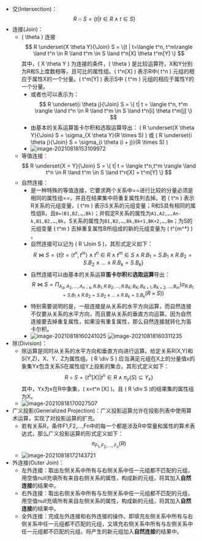 - 交(Intersection)：
  $$
  R \cap S = \{ t | t \in R \land t \in S \}
  $$
- 连接(Join)：
	- \( \theta \) 连接
	  $$
	  R \underset{X \theta Y}{\Join} S = \{t | t=\langle t^n, t^m\rangle \land t^n \in R \land t^m \in S \land t^n[X] \theta t^m[Y] \}
	  $$
	  其中，\( X \theta Y \) 为连接的条件，\( \theta \) 是比较运算符，X和Y分别为R和S上度数相等，且可比的属性组。\( t^n[X] \) 表示R中\( t^n \) 元组的相应于属性X的一个分量。\( t^m[Y] \) 表示S中 \( t^m \) 元组的相应于属性Y的一个分量。
		- 或者也可以表示为：
		  $$
		  R \underset{i \theta j}{\Join} S = \{ t| t = \langle t^n, t^m \rangle \land t^n \in R \land t^m \in S \land t^n[i] \theta t^m[j] \}
		  $$
		- 由基本的关系运算笛卡尔积和选取运算导出：
		  \( R \underset{X \theta Y}{\Join} S = \sigma_{X \theta Y}(R \times S) \) 或 \( R \underset{i \theta j}{\Join} S = \sigma_{i \theta (i + j)}(R \times S) \)
		- ![image-20210818153109972](https://img.mhugh.net/typora/image-20210818153109972.png)
	- 等值连接：
	  $$
	  R \underset{X = Y}{\Join} S = \{ t| t = \langle t^n,t^m \rangle  \land t^n \in R \land t^m \in S \land t^n[X] = t^m[Y] \}
	  $$
	- 自然连接：
		- 是一种特殊的等值连接，它要求两个关系中==进行比较的分量必须是相同的属性组==，并且在结果集中将重复属性列去掉。若 \( t^n \) 表示R关系的元组变量，\( t^m \) 表示S关系的元组变量；R和S具有相同的属性组B，且`B=(B1,B2,…,Bk)`；并假定R关系的属性为`A1,A2,…,An-k,B1,B2,…,Bk`，S关系的属性为`B1,B2,…,Bk,Bk+1,BK+2,…,Bm`；为S的元组变量 \( t^m \) 去掉重复属性B所组成的新的元组变量为 \( t^{m^*} \) 。
		- 自然连接可以记为 \( R \Join S \)，其形式定义如下：
		  $$
		  R \Join S = \{ t | t = \langle t^n,t^m \rangle \land t^n \in R \land t^m \in S \land R.B_1 = S.B_1 \land R.B_2 = S.B_2 \land ... \land R.B_k = S.B_k \}
		  $$
		- 自然连接可以由基本的关系运算**笛卡尔积**和**选取运算**导出：
		  $$
		  R \Join S = \Pi_{A_a,A_2,...,A_{n-k},R.B_1,R.B_2,...,R.B_K,B_K,B_{K+1},B_{K+2},...,B_m}(\sigma_{R.B_1=S.B_1\land R.B_2=S.B_2\land...\land R.B_k=S.B_k}(R \times S))
		  $$
		- 特别需要说明的是，一般连接是从关系的水平方向运算，而自然连接不仅要从关系的水平方向，而且要从关系的垂直方向运算。因为自然连接要去掉重复属性，如果没有重复属性，那么自然连接就转化为笛卡尔积。
		- ![image-20210818160241025](https://img.mhugh.net/typora/image-20210818160241025.png)
		  ![image-20210818160311235](https://img.mhugh.net/typora/image-20210818160311235.png)
- 除(Division)：
	- 除运算是同时从关系的水平方向和垂直方向进行运算。给定关系R(X,Y)和S(Y,Z)，X、Y、Z为属性组。\( R \div S \)  应当满足元组在X上的分量值x的象集Yx包含关系S在属性组Y上投影的集合。其形式定义如下：
	  $$
	  R \div S = \{ t^n [X]| t^n \in R \land \pi_y(S) \subseteq Y_x \}
	  $$
	  其中，Yx为x在R中象集，\( x=t^n [X] \)。且 \( R \div S \)的结果集的属性组为X。
	- ![image-20210818170027507](https://img.mhugh.net/typora/image-20210818170027507.png)
- 广义投影(Generalized Projection)：广义投影运算允许在投影列表中使用算术运算，实现了对投影运算的扩充。
	- 若有关系R，条件F1,F2,…,Fn中的每一个都是涉及R中常量和属性的算术表达式，那么广义投影运算的形式定义如下：
	  $$
	  \pi_{F_1,F_2,...,F_n}(R)
	  $$
	- ![image-20210818172143721](https://img.mhugh.net/typora/image-20210818172143721.png)
- 外连接(Outer Join)：
	- 左外连接：取出左侧关系中所有与右侧关系中任一元组都不匹配的元组，用空值null充填所有来自右侧关系的属性，构成新的元组，将其加入**自然连接**的结果中。
	- 右外连接：取出右侧关系中所有与左侧关系中任一元组都不匹配的元组，用空值null充填所有来自左侧关系的属性，构成新的元组，将其加入**自然连接**的结果中。
	- 全外连接：完成左外连接和右外连接的操作。即填充左侧关系中所有与右侧关系中任一元组都不匹配的元组，又填充右侧关系中所有与左侧关系中任一元组都不匹配的元组，将产生的新元组加入**自然连接**的结果中。